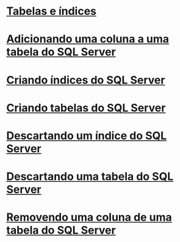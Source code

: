 # [Tabelas e índices](tables-and-indexes.md)

# [Adicionando uma coluna a uma tabela do SQL Server](adding-a-column-to-a-sql-server-table.md)
# [Criando índices do SQL Server](creating-sql-server-indexes.md)
# [Criando tabelas do SQL Server](creating-sql-server-tables.md)
# [Descartando um índice do SQL Server](dropping-a-sql-server-index.md)
# [Descartando uma tabela do SQL Server](dropping-a-sql-server-table.md)
# [Removendo uma coluna de uma tabela do SQL Server](removing-a-column-from-a-sql-server-table.md)
